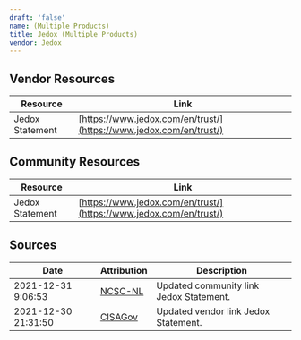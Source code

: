 ```yaml
---
draft: 'false'
name: (Multiple Products)
title: Jedox (Multiple Products)
vendor: Jedox
---
```


## Vendor Resources
| Resource | Link |
| --- | --- |
| Jedox Statement | [https://www.jedox.com/en/trust/](https://www.jedox.com/en/trust/) |

## Community Resources
| Resource | Link |
| --- | --- |
| Jedox Statement | [https://www.jedox.com/en/trust/](https://www.jedox.com/en/trust/) |


## Sources
| Date | Attribution | Description |
| --- | --- | --- |
| 2021-12-31 9:06:53 | [NCSC-NL](https://github.com/NCSC-NL/log4shell/blob/main/software/README.md) | Updated community link Jedox Statement.  |
| 2021-12-30 21:31:50 | [CISAGov](https://raw.githubusercontent.com/cisagov/log4j-affected-db/develop/README.md) | Updated vendor link Jedox Statement.  |
